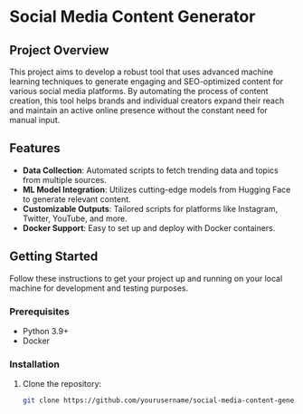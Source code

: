 # Social Media Content Generator

## Project Overview
This project aims to develop a robust tool that uses advanced machine learning techniques to generate engaging and SEO-optimized content for various social media platforms. By automating the process of content creation, this tool helps brands and individual creators expand their reach and maintain an active online presence without the constant need for manual input.

## Features
- **Data Collection**: Automated scripts to fetch trending data and topics from multiple sources.
- **ML Model Integration**: Utilizes cutting-edge models from Hugging Face to generate relevant content.
- **Customizable Outputs**: Tailored scripts for platforms like Instagram, Twitter, YouTube, and more.
- **Docker Support**: Easy to set up and deploy with Docker containers.

## Getting Started
Follow these instructions to get your project up and running on your local machine for development and testing purposes.

### Prerequisites
- Python 3.9+
- Docker

### Installation
1. Clone the repository:
   ```bash
   git clone https://github.com/yourusername/social-media-content-generator.git
